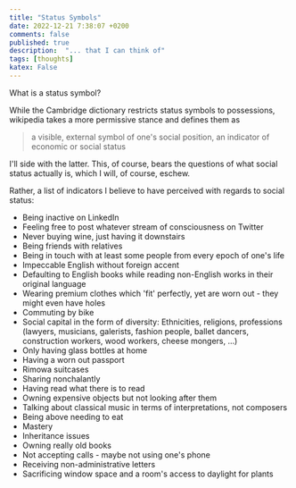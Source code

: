 ```yaml
---
title: "Status Symbols"
date: 2022-12-21 7:38:07 +0200
comments: false
published: true
description:  "... that I can think of"
tags: [thoughts]
katex: False
---
```


What is a status symbol?

While the Cambridge dictionary restricts status symbols to possessions, wikipedia takes a more permissive stance and defines them as

> a visible, external symbol of one's social position, an indicator of economic or social status

I'll side with the latter. This, of course, bears the questions of what social status actually is, which I will, of course, eschew.

Rather, a list of indicators I believe to have perceived with regards to social status:

* Being inactive on LinkedIn
* Feeling free to post whatever stream of consciousness on Twitter
* Never buying wine, just having it downstairs
* Being friends with relatives
* Being in touch with at least some people from every epoch of one's life
* Impeccable English without foreign accent
* Defaulting to English books while reading non-English works in their original language
* Wearing premium clothes which 'fit' perfectly, yet are worn out - they might even have holes
* Commuting by bike
* Social capital in the form of diversity: Ethnicities, religions, professions (lawyers, musicians, galerists, fashion people, ballet dancers, construction workers, wood workers, cheese mongers, ...)
* Only having glass bottles at home
* Having a worn out passport
* Rimowa suitcases
* Sharing nonchalantly
* Having read what there is to read
* Owning expensive objects but not looking after them
* Talking about classical music in terms of interpretations, not composers
* Being above needing to eat
* Mastery
* Inheritance issues
* Owning really old books
* Not accepting calls - maybe not using one's phone
* Receiving non-administrative letters
* Sacrificing window space and a room's access to daylight for plants

